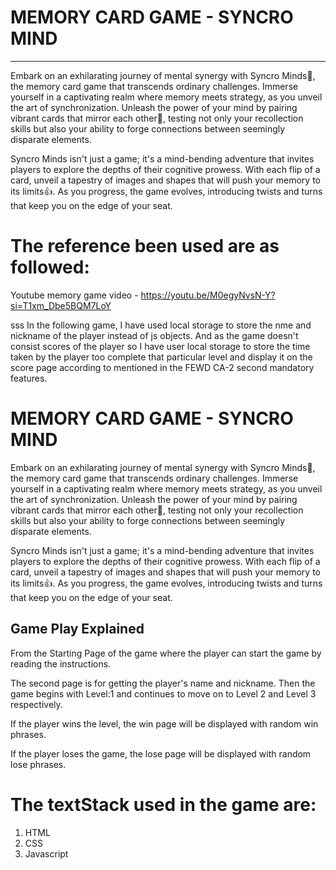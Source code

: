 # MEMORY CARD GAME - SYNCRO MIND
---

Embark on an exhilarating journey of mental synergy with Syncro Minds🥳, the memory card game that transcends ordinary challenges. Immerse yourself in a captivating realm where memory meets strategy, as you unveil the art of synchronization. Unleash the power of your mind by pairing vibrant cards that mirror each other🤔, testing not only your recollection skills but also your ability to forge connections between seemingly disparate elements.

Syncro Minds isn't just a game; it's a mind-bending adventure that invites players to explore the depths of their cognitive prowess. With each flip of a card, unveil a tapestry of images and shapes that will push your memory to its limits👍. As you progress, the game evolves, introducing twists and turns that keep you on the edge of your seat.


# The reference been used are as followed:
Youtube memory game video - https://youtu.be/M0egyNvsN-Y?si=T1xm_Dbe5BQM7LoY

sss
In the following game, I have used local storage to store the nme and nickname of the player instead of js objects.
And as the game doesn't consist scores of the player so I have user local storage to store the time taken by the player too complete that particular level and display it on the score page according to mentioned in the FEWD CA-2 second mandatory features.

# MEMORY CARD GAME - SYNCRO MIND

Embark on an exhilarating journey of mental synergy with Syncro Minds🥳, the memory card game that transcends ordinary challenges. Immerse yourself in a captivating realm where memory meets strategy, as you unveil the art of synchronization. Unleash the power of your mind by pairing vibrant cards that mirror each other🤔, testing not only your recollection skills but also your ability to forge connections between seemingly disparate elements.

Syncro Minds isn't just a game; it's a mind-bending adventure that invites players to explore the depths of their cognitive prowess. With each flip of a card, unveil a tapestry of images and shapes that will push your memory to its limits👍. As you progress, the game evolves, introducing twists and turns that keep you on the edge of your seat.

## Game Play Explained 

From the Starting Page of the game where the player can start the game by reading the instructions.

The second page is for getting the player's name and nickname.
Then the game begins with Level:1 and continues to move on to Level 2 and Level 3 respectively.

If the player wins the level, the win page will be displayed with random win phrases.

If the player loses the game, the lose page will be displayed with random lose phrases.



# The textStack used in the game are:
1. HTML
2. CSS
3. Javascript

